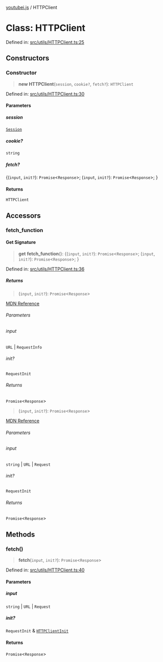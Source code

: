 [youtubei.js](../README.md) / HTTPClient

# Class: HTTPClient

Defined in: [src/utils/HTTPClient.ts:25](https://github.com/LuanRT/YouTube.js/blob/41b810629b3dc2bbebfa322c0c452c3f7303e993/src/utils/HTTPClient.ts#L25)

## Constructors

### Constructor

> **new HTTPClient**(`session`, `cookie?`, `fetch?`): `HTTPClient`

Defined in: [src/utils/HTTPClient.ts:30](https://github.com/LuanRT/YouTube.js/blob/41b810629b3dc2bbebfa322c0c452c3f7303e993/src/utils/HTTPClient.ts#L30)

#### Parameters

##### session

[`Session`](Session.md)

##### cookie?

`string`

##### fetch?

\{(`input`, `init?`): `Promise`\<`Response`\>; (`input`, `init?`): `Promise`\<`Response`\>; \}

#### Returns

`HTTPClient`

## Accessors

### fetch\_function

#### Get Signature

> **get** **fetch\_function**(): \{(`input`, `init?`): `Promise`\<`Response`\>; (`input`, `init?`): `Promise`\<`Response`\>; \}

Defined in: [src/utils/HTTPClient.ts:36](https://github.com/LuanRT/YouTube.js/blob/41b810629b3dc2bbebfa322c0c452c3f7303e993/src/utils/HTTPClient.ts#L36)

##### Returns

> (`input`, `init?`): `Promise`\<`Response`\>

[MDN Reference](https://developer.mozilla.org/docs/Web/API/fetch)

###### Parameters

###### input

`URL` | `RequestInfo`

###### init?

`RequestInit`

###### Returns

`Promise`\<`Response`\>

> (`input`, `init?`): `Promise`\<`Response`\>

[MDN Reference](https://developer.mozilla.org/docs/Web/API/fetch)

###### Parameters

###### input

`string` | `URL` | `Request`

###### init?

`RequestInit`

###### Returns

`Promise`\<`Response`\>

## Methods

### fetch()

> **fetch**(`input`, `init?`): `Promise`\<`Response`\>

Defined in: [src/utils/HTTPClient.ts:40](https://github.com/LuanRT/YouTube.js/blob/41b810629b3dc2bbebfa322c0c452c3f7303e993/src/utils/HTTPClient.ts#L40)

#### Parameters

##### input

`string` | `URL` | `Request`

##### init?

`RequestInit` & [`HTTPClientInit`](../interfaces/HTTPClientInit.md)

#### Returns

`Promise`\<`Response`\>
